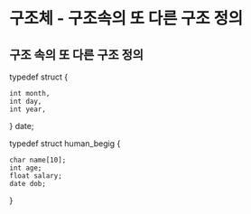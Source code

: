 # 구조체 - 구조속의 또 다른 구조 정의

## 구조 속의 또 다른 구조 정의 

typedef struct {

    int month, 
    int day,
    int year,

} date;

typedef struct human_begig {

    char name[10];
    int age;
    float salary;
    date dob;

}


